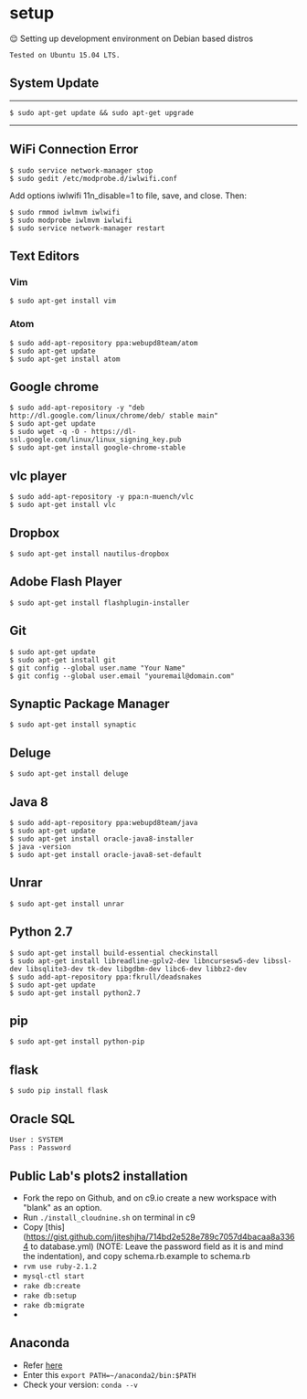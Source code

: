 # setup
 :relieved: Setting up development environment on Debian based distros

 `Tested on Ubuntu 15.04 LTS.`


## System Update
---

    $ sudo apt-get update && sudo apt-get upgrade

---

## WiFi Connection Error

    $ sudo service network-manager stop
    $ sudo gedit /etc/modprobe.d/iwlwifi.conf

Add options iwlwifi 11n_disable=1 to file, save, and close. Then:

    $ sudo rmmod iwlmvm iwlwifi
    $ sudo modprobe iwlmvm iwlwifi
    $ sudo service network-manager restart



## Text Editors

### Vim
    $ sudo apt-get install vim

### Atom

    $ sudo add-apt-repository ppa:webupd8team/atom
    $ sudo apt-get update
    $ sudo apt-get install atom

## Google chrome
    $ sudo add-apt-repository -y "deb http://dl.google.com/linux/chrome/deb/ stable main"
    $ sudo apt-get update
    $ sudo wget -q -O - https://dl-ssl.google.com/linux/linux_signing_key.pub
    $ sudo apt-get install google-chrome-stable

## vlc player
    $ sudo add-apt-repository -y ppa:n-muench/vlc
    $ sudo apt-get install vlc

## Dropbox
    $ sudo apt-get install nautilus-dropbox
## Adobe Flash Player
    $ sudo apt-get install flashplugin-installer

## Git
    $ sudo apt-get update
    $ sudo apt-get install git
    $ git config --global user.name "Your Name"
    $ git config --global user.email "youremail@domain.com"

## Synaptic Package Manager
    $ sudo apt-get install synaptic

## Deluge
    $ sudo apt-get install deluge

## Java 8
    $ sudo add-apt-repository ppa:webupd8team/java
    $ sudo apt-get update
    $ sudo apt-get install oracle-java8-installer
    $ java -version
    $ sudo apt-get install oracle-java8-set-default

## Unrar
    $ sudo apt-get install unrar


## Python 2.7
    $ sudo apt-get install build-essential checkinstall
    $ sudo apt-get install libreadline-gplv2-dev libncursesw5-dev libssl-dev libsqlite3-dev tk-dev libgdbm-dev libc6-dev libbz2-dev
    $ sudo add-apt-repository ppa:fkrull/deadsnakes
    $ sudo apt-get update
    $ sudo apt-get install python2.7

## pip
    $ sudo apt-get install python-pip

## flask
    $ sudo pip install flask
    
## Oracle SQL
    User : SYSTEM
    Pass : Password

## Public Lab's plots2 installation
- Fork the repo on Github, and on c9.io create a new workspace with "blank" as an option.
- Run ``` ./install_cloudnine.sh ``` on terminal in c9
- Copy [this](https://gist.github.com/jiteshjha/714bd2e528e789c7057d4bacaa8a3364 to database.yml) (NOTE: Leave the password field as it is and mind the indentation), and copy schema.rb.example to schema.rb
- ``` rvm use ruby-2.1.2 ```
- ```mysql-ctl start```
- ``` rake db:create ```
- ``` rake db:setup ```
- ``` rake db:migrate ```
- 

## Anaconda
- Refer [here](http://askubuntu.com/questions/505919/how-to-install-anaconda-on-ubuntu)
- Enter this ```export PATH=~/anaconda2/bin:$PATH```
- Check your version: ```conda --v```



